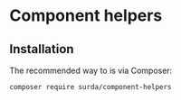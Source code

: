 # Component helpers

## Installation

The recommended way to is via Composer:

```
composer require surda/component-helpers
```